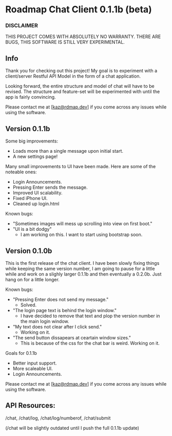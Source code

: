 
# Roadmap Chat Client 0.1.1b (beta)
### DISCLAIMER
THIS PROJECT COMES WITH ABSOLUTELY NO WARRANTY.
THERE ARE BUGS, THIS SOFTWARE IS STILL VERY EXPERIMENTAL.
## Info
Thank you for checking out this project! My goal is to experiment with a client/server Restful API Model in the form of a chat application.

Looking forward, the entire structure and model of chat will have to be revised. The structure and feature-set will be experimented with until the app is fairly convincing.

Please contact me at [kaz@rdmap.dev] if you come across any issues while using the software.

## Version 0.1.1b

Some big improvements:
- Loads more than a single message upon initial start.
- A new settings page!

Many small improvements to UI have been made. Here are some of the noteable ones:
- Login Announcements.
- Pressing Enter sends the message.
- Improved UI scalability.
- Fixed iPhone UI.
- Cleaned up login.html

Known bugs:
- "Sometimes images will mess up scrolling into view on first boot."
- "UI is a bit dodgy"
    - I am working on this. I want to start using bootstrap soon.


## Version 0.1.0b

This is the first release of the chat client. I have been slowly fixing things while keeping the same version number, I am going to pause for a little while and work on a slighly larger 0.1.1b and then eventually a 0.2.0b. Just hang on for a little longer.

Known bugs:
- "Pressing Enter does not send my message."
    - Solved.
- "The login page text is behind the login window."
    - I have decided to remove that text and plop the version number in the main login window.
- "My text does not clear after I click send."
    - Working on it.
- "The send button dissapears at ceartain window sizes."
    - This is because of the css for the chat bar is weird. Working on it.

Goals for 0.1.1b
- Better input support.
- More scaleable UI.
- Login Announcements.


Please contact me at [kaz@rdmap.dev] if you come across any issues while using the software.

## API Resources:
/chat, /chat/log, /chat/log/numberof, /chat/submit

(/chat will be slightly outdated until I push the full 0.1.1b update)

